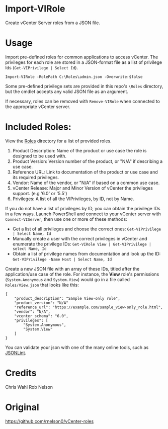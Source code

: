 # Import-VIRole
Create vCenter Server roles from a JSON file.

# Usage
Import pre-defined roles for common applications to access vCenter. The privileges for each role are stored in a JSON-format file as a list of privilege Ids (`Get-VIPrivilege | Select Id`).

    Import-VIRole -RolePath C:\Roles\admin.json -Overwrite:$false

Some pre-defined privilege sets are provided in this repo's `\Roles` directory, but the cmdlet accepts any valid JSON file as an argument.

If necessary, roles can be removed with `Remove-VIRole` when connected to the appropriate vCenter server.

# Included Roles:

View the [Roles](Roles) directory for a list of provided roles.

1. Product Description: Name of the product or use case the role is designed to be used with.
1. Product Version: Version number of the product, or "N/A" if describing a use case.
1. Reference URL: Link to documentation of the product or use case and its required privileges.
1. Vendor: Name of the vendor, or "N/A" if based on a common use case.
1. vCenter Release: Major and Minor Version of vCenter the privileges support. (e.g '6.0' or '5.5')
1. Privileges: A list of all the VIPrivileges, by ID, not by Name.

If you do not have a list of privileges by ID, you can obtain the privilege IDs in a few ways. Launch PowerShell and connect to your vCenter server with `Connect-VIServer`, then use one or more of these methods:

* Get a list of all privileges and choose the correct ones: `Get-VIPrivilege | Select Name, Id`
* Manually create a user with the correct privileges in vCenter and enumerate the privilege IDs: `Get-VIRole View | Get-VIPrivilege | select Name, Id`
* Obtain a list of privilege names from documentation and look up the ID: `Get-VIPrivilege -Name Host | Select Name, Id`

Create a new JSON file with an array of these IDs, titled after the application/use case of the role. For instance, the **View** role's permissions (`System.Anonymous` and `System.View`) would go in a file called `Roles/View.json` that looks like this:

	{
		"product_description": "Sample View-only role",
		"product_version": "N/A"
		"reference_url": "https://example.com/sample_view-only_role.html",
		"vendor": "N/A",
		"vcenter_schema": "6.0",
		"privileges": [
			"System.Anonymous",
			"System.View"
		]
	}

You can validate your json with one of the many online tools, such as [JSONLint](http://jsonlint.com/).

# Credits
Chris Wahl
Rob Nelson

# Original
https://github.com/rnelson0/vCenter-roles
